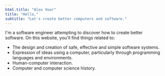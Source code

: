 ```yaml
---
html.title: "Alex Vear"
title: "Hello,"
subtitle: "Let's create better computers and software."
---
```


I'm a software engineer attempting to discover how to create better software.
On this website, you'll find things related to:

- The design and creation of safe, effective and simple software systems.
- Expression of ideas using a computer, particularly through programming
  languages and environments.
- Human-computer interaction.
- Computer and computer science history.
